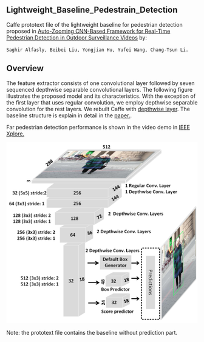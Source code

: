 ## Lightweight_Baseline_Pedestrain_Detection
Caffe prototext file of the lightweight baseline for pedestrian detection proposed in [Auto-Zooming CNN-Based Framework for Real-Time Pedestrian Detection in Outdoor Surveillance Videos](https://ieeexplore.ieee.org/document/8781786)
by:

`Saghir Alfasly, Beibei Liu, Yongjian Hu, Yufei Wang, Chang-Tsun Li.`


## Overview
The feature extractor consists of one convolutional layer followed by seven sequenced depthwise separable convolutional layers. The following figure illustrates the proposed model and its characteristics.
With the exception of the first layer that uses regular convolution, we employ depthwise separable convolution for the rest layers. We rebuilt Caffe with [depthwise layer](https://github.com/farmingyard/caffe-mobilenet). The baseline structure is explain in detail in the [paper.](https://ieeexplore.ieee.org/document/8781786).


Far pedestrian detection performance is shown in the video demo in [IEEE Xplore.](https://ieeexplore.ieee.org/document/8781786) 


![alt text](https://github.com/saghiralfasly/Lightweight_Baseline_for_Pedestrian_Detector/blob/master/images/Lightweight-detector.png)


Note: the prototext file contains the baseline without prediction part.
